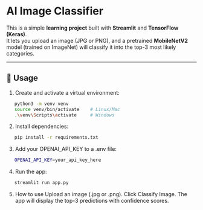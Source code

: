 # AI Image Classifier

This is a simple **learning project** built with **Streamlit** and **TensorFlow (Keras)**.  
It lets you upload an image (JPG or PNG), and a pretrained **MobileNetV2** model (trained on ImageNet) will classify it into the top-3 most likely categories.  

---

## 🚀 Usage  

1. Create and activate a virtual environment:
```bash
   python3 -m venv venv
   source venv/bin/activate    # Linux/Mac
   .\venv\Scripts\activate     # Windows
```

2. Install dependencies:
```bash
   pip install -r requirements.txt
```

3. Add your OPENAI_API_KEY to a .env file:
```bash
   OPENAI_API_KEY=your_api_key_here
```

4. Run the app:
```bash
   streamlit run app.py
```

5. How to use
Upload an image (.jpg or .png).
Click Classify Image.
The app will display the top-3 predictions with confidence scores.